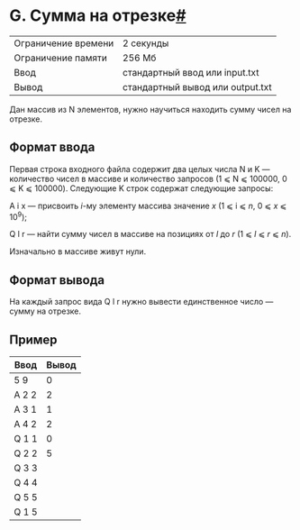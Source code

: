 # G. Сумма на отрезке[#](https://contest.yandex.ru/contest/74967/problems/G/)


|                     |                                  |
|---------------------|----------------------------------|
| Ограничение времени | 2 секунды                        |
| Ограничение памяти  | 256 Мб                           |
| Ввод                | стандартный ввод или input.txt   |
| Вывод               | стандартный вывод или output.txt |


Дан массив из N элементов, нужно научиться находить сумму чисел на отрезке.

## Формат ввода

Первая строка входного файла содержит два целых числа N и K — количество чисел в массиве и количество запросов (1 ⩽ N ⩽ 100000, 0 ⩽ K ⩽ 100000). Следующие K строк содержат следующие запросы:

A i x — присвоить *i*-му элементу массива значение *x* (1 ⩽ i ⩽ *n*, 0 ⩽ *x* ⩽ 10<sup>9</sup>);

Q l r — найти сумму чисел в массиве на позициях от *l* до *r* (1 ⩽ *l* ⩽ *r* ⩽ *n*).

Изначально в массиве живут нули.

## Формат вывода

На каждый запрос вида Q l r нужно вывести единственное число — сумму на отрезке.

## Пример

|Ввод|Вывод|
|---|---|
| 5 9   | 0 |
| A 2 2 | 2 |
| A 3 1 | 1 |
| A 4 2 | 2 |
| Q 1 1 | 0 |
| Q 2 2 | 5 |
| Q 3 3 |   |
| Q 4 4 |   |
| Q 5 5 |   |
| Q 1 5 |   |

    
